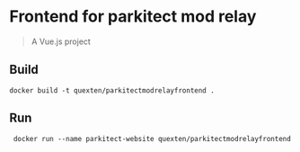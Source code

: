 # Frontend for parkitect mod relay

> A Vue.js project

## Build
``` docker build -t quexten/parkitectmodrelayfrontend . ```

## Run
``` docker run --name parkitect-website quexten/parkitectmodrelayfrontend```
